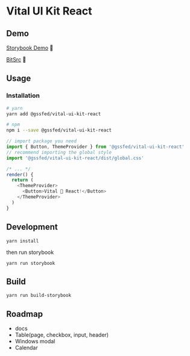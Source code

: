 # Vital UI Kit React

## Demo
[Storybook Demo](http://react.vitaluikit.com/) 👯

 [BitSrc](https://bitsrc.io/gssfed/vital-ui-kit-react)
  💃

## Usage

### Installation
```bash
# yarn
yarn add @gssfed/vital-ui-kit-react

# npm
npm i --save @gssfed/vital-ui-kit-react
```

```js
// import package you need
import { Button, ThemeProvider } from '@gssfed/vital-ui-kit-react'
// recommend importing the global style
import '@gssfed/vital-ui-kit-react/dist/global.css'

/* ... */
render() {
  return (
    <ThemeProvider>
      <Button>Vital 💜 React!</Button>
    </ThemeProvider>
  )
}
```



## Development

`yarn install`

then run storybook

`yarn run storybook`

## Build

`yarn run build-storybook`

## Roadmap

- docs
- Table(page, checkbox, input, header)
- Windows modal
- Calendar
